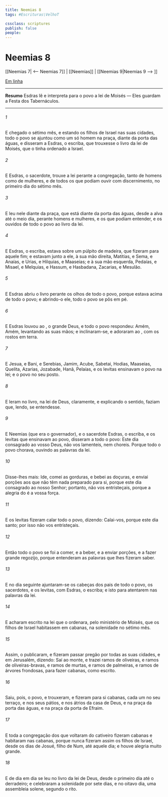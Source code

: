 ```yaml
---
title: Neemias 8
tags: #Escrituras\VelhoT

cssclass: scriptures
publish: false
people:
---
```


# Neemias 8
[[Neemias 7| <-- Neemias 7]] | [[Neemias]] | [[Neemias 9|Neemias 9 --> ]]

[Em linha](https://churchofjesuschrist.org/study/scriptures/ot/neh/8?lang=por)

---
__Resumo__
Esdras lê e interpreta para o povo a lei de Moisés — Eles guardam a Festa dos Tabernáculos.

---
###### 1 
E chegado o sétimo mês, e estando os filhos de Israel nas suas cidades, todo o povo se ajuntou como um só homem na praça, diante da porta das águas, e disseram a Esdras, o escriba, que trouxesse o livro da lei de Moisés, que o  tinha ordenado a Israel.

###### 2 
E Esdras, o sacerdote, trouxe a lei perante a congregação, tanto de homens como de mulheres, e de todos os que podiam ouvir com discernimento, no primeiro dia do sétimo mês.

###### 3 
E leu nele diante da praça, que está diante da porta das águas, desde a alva até o meio dia, perante homens e mulheres, e os que podiam entender, e os ouvidos de todo o povo  ao livro da lei.

###### 4 
E Esdras, o escriba, estava sobre um púlpito de madeira, que fizeram para aquele fim; e estavam  junto a ele, à sua mão direita, Matitias, e Sema, e Anaías, e Urias, e Hilquias, e Maaseias; e à sua mão esquerda, Pedaías, e Misael, e Melquias, e Hassum, e Hasbadana, Zacarias, e Mesulão.

###### 5 
E Esdras abriu o livro perante os olhos de todo o povo, porque estava acima de todo o povo; e abrindo-o ele, todo o povo se pôs em pé.

###### 6 
E Esdras louvou ao , o grande Deus, e todo o povo respondeu: Amém, Amém, levantando as suas mãos; e inclinaram-se, e adoraram ao , com os rostos em terra.

###### 7 
E Jesua, e Bani, e Serebias, Jamim, Acube, Sabetai, Hodias, Maaseias, Quelita, Azarias, Jozabade, Hanã, Pelaías, e os levitas ensinavam o povo na lei; e o povo  no seu posto.

###### 8 
E leram no livro, na lei de Deus, claramente, e explicando o sentido, faziam que, lendo, se entendesse.

###### 9 
E Neemias (que era o governador), e o sacerdote Esdras, o escriba, e os levitas que ensinavam ao povo, disseram a todo o povo: Este dia  consagrado ao  vosso Deus,  não vos lamenteis, nem choreis. Porque todo o povo chorava, ouvindo as palavras da lei.

###### 10 
Disse-lhes mais: Ide, comei as gorduras, e bebei as doçuras, e enviai porções aos que não têm nada preparado para si, porque este dia  consagrado ao nosso Senhor; portanto, não vos entristeçais, porque a alegria do  é a vossa força.

###### 11 
E os levitas fizeram calar todo o povo, dizendo: Calai-vos, porque este dia  santo; por isso não vos entristeçais.

###### 12 
Então todo o povo se foi a comer, e a beber, e a enviar porções, e a fazer grande regozijo, porque entenderam as palavras que lhes fizeram saber.

###### 13 
E no dia seguinte ajuntaram-se os cabeças dos pais de todo o povo, os sacerdotes, e os levitas, com Esdras, o escriba; e isto para atentarem nas palavras da lei.

###### 14 
E acharam escrito na lei que o  ordenara, pelo ministério de Moisés, que os filhos de Israel habitassem em cabanas, na solenidade  no sétimo mês.

###### 15 
Assim, o publicaram, e fizeram passar pregão por todas as suas cidades, e em Jerusalém, dizendo: Saí ao monte, e trazei ramos de oliveiras, e ramos de oliveiras-bravas, e ramos de murtas, e ramos de palmeiras, e ramos de árvores frondosas, para fazer cabanas, como  escrito.

###### 16 
Saiu, pois, o povo, e  trouxeram, e fizeram para si cabanas, cada um no seu terraço, e nos seus pátios, e nos átrios da casa de Deus, e na praça da porta das águas, e na praça da porta de Efraim.

###### 17 
E toda a congregação dos que voltaram do cativeiro fizeram cabanas e habitaram nas cabanas, porque nunca fizeram assim os filhos de Israel, desde os dias de Josué, filho de Num, até aquele dia; e houve alegria muito grande.

###### 18 
E de dia em dia se leu no livro da lei de Deus, desde o primeiro dia até o derradeiro; e celebraram a solenidade  por sete dias, e no oitavo dia, uma assembleia solene, segundo o rito.

